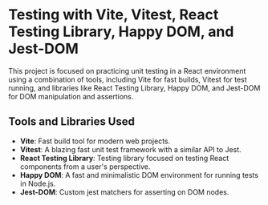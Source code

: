 # Testing with Vite, Vitest, React Testing Library, Happy DOM, and Jest-DOM

This project is focused on practicing unit testing in a React environment using a combination of tools, including Vite for fast builds, Vitest for test running, and libraries like React Testing Library, Happy DOM, and Jest-DOM for DOM manipulation and assertions.

## Tools and Libraries Used

- **Vite**: Fast build tool for modern web projects.
- **Vitest**: A blazing fast unit test framework with a similar API to Jest.
- **React Testing Library**: Testing library focused on testing React components from a user's perspective.
- **Happy DOM**: A fast and minimalistic DOM environment for running tests in Node.js.
- **Jest-DOM**: Custom jest matchers for asserting on DOM nodes.